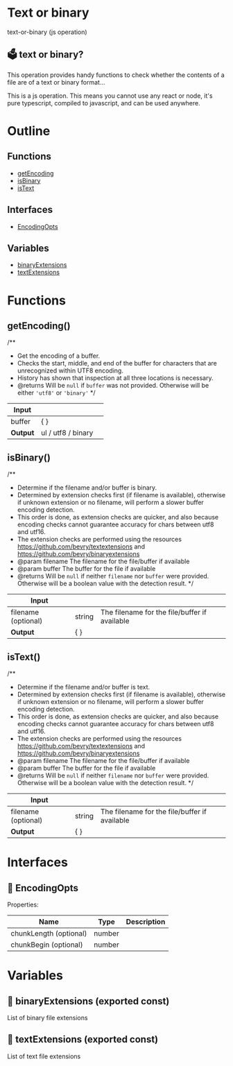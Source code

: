 # Text or binary

text-or-binary (js operation)


## 🗳 text or binary?

This operation provides handy functions to check whether the contents of a file are of a text or binary format...

This is a js operation. This means you cannot use any react or node, it's pure typescript, compiled to javascript, and can be used anywhere.




# Outline

## Functions

- [getEncoding](#getEncoding)
- [isBinary](#isBinary)
- [isText](#isText)

## Interfaces

- [EncodingOpts](#encodingopts)

## Variables

- [binaryExtensions](#binaryextensions)
- [textExtensions](#textextensions)



# Functions

## getEncoding()

/**
 * Get the encoding of a buffer.
 * Checks the start, middle, and end of the buffer for characters that are unrecognized within UTF8 encoding.
 * History has shown that inspection at all three locations is necessary.
 * @returns Will be `null` if `buffer` was not provided. Otherwise will be either `'utf8'` or `'binary'`
 */


| Input      |    |    |
| ---------- | -- | -- |
| buffer | {  } |  |,| opts (optional) | `EncodingOpts` |  |
| **Output** | ul / utf8 / binary   |    |



## isBinary()

/**
 * Determine if the filename and/or buffer is binary.
 * Determined by extension checks first (if filename is available), otherwise if unknown extension or no filename, will perform a slower buffer encoding detection.
 * This order is done, as extension checks are quicker, and also because encoding checks cannot guarantee accuracy for chars between utf8 and utf16.
 * The extension checks are performed using the resources https://github.com/bevry/textextensions and https://github.com/bevry/binaryextensions
 * @param filename The filename for the file/buffer if available
 * @param buffer The buffer for the file if available
 * @returns Will be `null` if neither `filename` nor `buffer` were provided. Otherwise will be a boolean value with the detection result.
 */


| Input      |    |    |
| ---------- | -- | -- |
| filename (optional) | string | The filename for the file/buffer if available |,| buffer (optional) | {  } | The buffer for the file if available |
| **Output** | {  }   |    |



## isText()

/**
 * Determine if the filename and/or buffer is text.
 * Determined by extension checks first (if filename is available), otherwise if unknown extension or no filename, will perform a slower buffer encoding detection.
 * This order is done, as extension checks are quicker, and also because encoding checks cannot guarantee accuracy for chars between utf8 and utf16.
 * The extension checks are performed using the resources https://github.com/bevry/textextensions and https://github.com/bevry/binaryextensions
 * @param filename The filename for the file/buffer if available
 * @param buffer The buffer for the file if available
 * @returns Will be `null` if neither `filename` nor `buffer` were provided. Otherwise will be a boolean value with the detection result.
 */


| Input      |    |    |
| ---------- | -- | -- |
| filename (optional) | string | The filename for the file/buffer if available |,| buffer (optional) | {  } | The buffer for the file if available |
| **Output** | {  }   |    |


# Interfaces

## 🔷 EncodingOpts

Properties: 

 | Name | Type | Description |
|---|---|---|
| chunkLength (optional) | number |  |
| chunkBegin (optional) | number |  |


# Variables

## 📄 binaryExtensions (exported const)

List of binary file extensions


## 📄 textExtensions (exported const)

List of text file extensions

